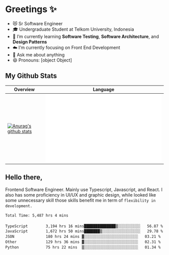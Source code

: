 # Greetings ✨
- 😻 Sr Software Engineer
- 🎓 Undergraduate Student at Telkom University, Indonesia
- 🌱 I’m currently learning **Software Testing**, **Software Architecture**, and **Design Patterns**
- ☁️ I’m currently focusing on Front End Development
- 💬 Ask me about anything
- 😄 Pronouns: [object Object]

## My Github Stats

| Overview | Language |
| --- | --- |
|[![Anurag's github stats](https://github-readme-stats.vercel.app/api?username=abui-am&count_private=true)](https://github.com/anuraghazra/github-readme-stats)|![Language](https://raw.githubusercontent.com/abui-am/stats/c6455f656dfce7acd3951e5ec5b25d72af0b2ee3/generated/languages.svg)|

## Hello there, 
Frontend Software Engineer. 
Mainly use Typescript, Javascript, and React. I also has some proficiency in UI/UX and graphic design, while looked like some unnecessary skill those skills benefit me in term of `flexibility in development.`


<!--START_SECTION:waka-->

```txt
Total Time: 5,487 hrs 4 mins

TypeScript        3,194 hrs 16 mins██████████████▒░░░░░░░░░░   56.87 %
JavaScript        1,672 hrs 50 mins███████▒░░░░░░░░░░░░░░░░░   29.78 %
JSON              180 hrs 24 mins ▓░░░░░░░░░░░░░░░░░░░░░░░░   03.21 %
Other             129 hrs 36 mins ▓░░░░░░░░░░░░░░░░░░░░░░░░   02.31 %
Python            75 hrs 22 mins  ▒░░░░░░░░░░░░░░░░░░░░░░░░   01.34 %
```

<!--END_SECTION:waka-->
